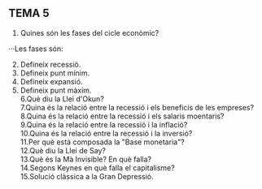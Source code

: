## TEMA 5  
1. Quines són les fases del cicle econòmic?  

···Les fases són:  

2. Defineix recessió.  
3. Defineix punt mínim.  
4. Defineix expansió.  
5. Defineix punt màxim.  
6.Què diu la Llei d'Okun?  
7.Quina és la relació entre la recessió i els beneficis de les empreses?  
8.Quina és la relació entre la recessió i els salaris moentaris?  
9.Quina és la relació entre la recessió i la inflació?  
10.Quina és la relació entre la recessió i la inversió?  
11.Per què està composada la "Base monetaria"?  
12.Què diu la Llei de Say?  
13.Què és la Mà Invisible? En què falla?  
14.Segons Keynes en què falla el capitalisme?  
15.Solució clàssica a la Gran Depressió.  

